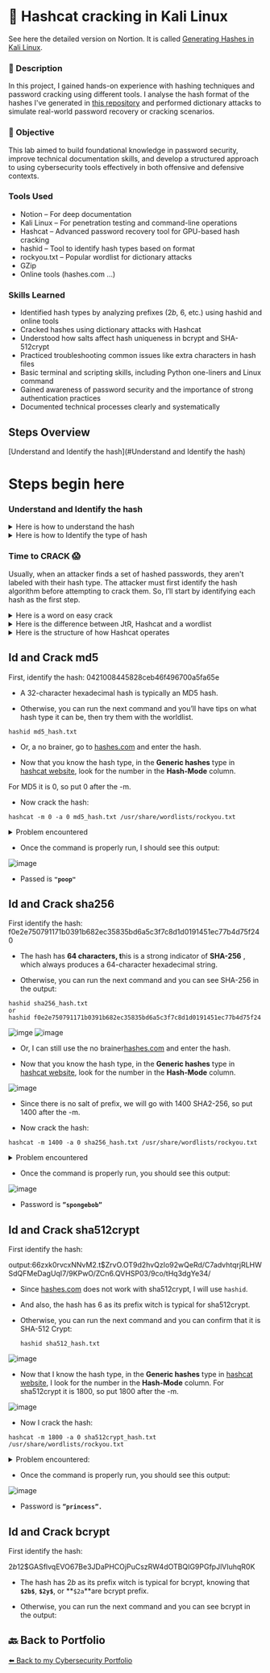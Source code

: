 
# 🎯 Hashcat cracking in Kali Linux

See here the detailed version on Nortion. It is called [Generating Hashes in Kali Linux](https://bold-top-b0e.notion.site/Generating-Hashes-in-Kali-Linux-1e2d8ff66ad28018b06fd12cdaca6c06). 

### 📝 Description
In this project, I gained hands-on experience with hashing techniques and password cracking using different tools. I analyse the hash format of the hashes I've generated in [this repository](https://github.com/RobinBoucherSec/Cracking-hashes/blob/main/Generating%20Hashes/README.md) and performed dictionary attacks to simulate real-world password recovery or cracking scenarios.

### 🎯 Objective
This lab aimed to build foundational knowledge in password security, improve technical documentation skills, and develop a structured approach to using cybersecurity tools effectively in both offensive and defensive contexts.

### Tools Used

- Notion – For deep documentation
- Kali Linux – For penetration testing and command-line operations
- Hashcat – Advanced password recovery tool for GPU-based hash cracking
- hashid – Tool to identify hash types based on format
- rockyou.txt – Popular wordlist for dictionary attacks
- GZip
- Online tools (hashes.com ...)

  
### Skills Learned

- Identified hash types by analyzing prefixes ($2b$, $6$, etc.) using hashid and online tools
- Cracked hashes using dictionary attacks with Hashcat
- Understood how salts affect hash uniqueness in bcrypt and SHA-512crypt
- Practiced troubleshooting common issues like extra characters in hash files
- Basic terminal and scripting skills, including Python one-liners and Linux command
- Gained awareness of password security and the importance of strong authentication practices
- Documented technical processes clearly and systematically

## Steps Overview

[Understand and Identify the hash](#Understand and Identify the hash)


# Steps begin here

### Understand and Identify the hash

<details><summary>Here is how to understand the hash</summary>
  
- In this project, we have stored the hashes in /projects/hashes but usually in Linux the passwords are stored in /etc/shadow and are normally only readable by root.
  
- You will find each line in this format:

username:$prefix$options$salt$hash:last_change:min_age:max_age:warn_age:inactive_expire:expire_date:reserved

- And here is is an exemple:

alice:$6$rounds=5000$abcDEF$/OOSg64dhfF.TigVPdzqiFang6uZA4QA1pzzegKdVm4:18698:7:90:7:30:2024-12-31::

- We will focus on the encrypted passwod (hashed passphrase):

$prefix$options$salt$hash

- 6 indicates the hash algorithm used, SHA-512
  
- rounds=5000 is a parameter passed to the algorithm


- abcDEF is the salt used
  
- /OOSg64dhfF.TigVPdzqiFang6uZA4QA1pzzegKdVm4 is the hash value

More info can be found by executing man 5 shadow.
</details>

<details><summary>Here is how to Identify the type of hash</summary>
  
To know what type of hash, you need to look at the $prefix$ and know it instantly, like in the following list. 

Or you can use the hashid tool (recommended) or the hash-identifier (built-in script in kali linux).

### `$y$` — yescrypt

- Type : Scalable password hashing scheme.
- Use Case : Default/recommended in modern systems for secure password storage.
- Features : Designed to resist GPU/ASIC cracking attacks by requiring large memory usage.

### `$gy$` — gost-yescrypt

- Type : Hybrid of GOST R 34.11-2012 (Russian standard) + yescrypt.
- Use Case : Combines yescrypt’s memory-hardness with GOST’s cryptographic strength.

### `$7$` — scrypt

- Type : Password-based key derivation function.
- Use Case : Prioritizes memory hardness to thwart brute-force attacks.
- Origin : Common in cryptocurrency wallets (e.g., Litecoin, Ethereum).

### `$2a$`, `$2x$`, `$2b$`, `$2y$` — bcrypt

- Type : Blowfish-based adaptive hash.
- Variants :
    - `$2a$`: Original OpenBSD implementation.
    - `$2x$`/`$2y$`: Experimental/interim versions (rarely used).
    - `$2b$`: Standardized bcrypt (widely adopted).
- Use Case : Legacy and modern Unix-like systems (Linux, FreeBSD, Solaris).
- Strength : Slows cracking via iterative hashing and salting.

### `$6$` — sha512crypt

- Type : SHA-512-based hash.
- Use Case : Default on older Linux systems (via GNU libc).
- Weakness : Vulnerable to GPU attacks due to speed (less secure than bcrypt/yescrypt).

### `$md5$` — SunMD5

- Type : MD5-based hash.
- Use Case : Legacy Solaris systems.
- Weakness : MD5 is cryptographically broken; trivial to crack.

### `$1$` — md5crypt

- Type : MD5-based hash.
- Use Case : Older FreeBSD/OpenBSD systems.
- Weakness : Weak against modern cracking (avoid for new systems).

And much more.
</details>

### Time to CRACK 😱

Usually, when an attacker finds a set of hashed passwords, they aren't labeled with their hash type. The attacker must first identify the hash algorithm before attempting to crack them. So, I’ll start by identifying each hash as the first step.

<details><summary>Here is a word on easy crack</summary>
  
To crack hashes, you can use online rainbow tables for weak or unsalted hashes like MD5 or SHA-1. However, rainbow tables are outdated and ineffective against salted hashes. For better results, use tools like Hashcat or John the Ripper with wordlists, rules, or mask attacks.
</details>

<details><summary>Here is the difference between JtR, Hashcat and a wordlist</summary>
  
  Hashcat and JtR are two indenpendant tools and wordlists (and rules) can by used by Hashcat and JtR. Since it can be a little confusing, here are more details:

- **John the Ripper** : A user-friendly, CPU-based tool that auto-detects hash types and excels at rules-based password guessing.
- **Hashcat** : A high-speed, GPU-accelerated tool for advanced password cracking using brute-force, dictionary, or hybrid attacks.
- **Wordlists** : Precompiled text files (like `rockyou.txt`) containing potential passwords used as input for dictionary or hybrid attacks.
</details>

<details><summary>Here is the structure of how Hashcat operates</summary>
  
hashcat -m <hash_type> -a <attack_mode> hashfile wordlist

-m <hash_type> sets the hash algorithm via a numeric identifier. For example, -m 1000 targets NTLM hashes. You can find the correct code for your hash type in Hashcat’s official documentation (man hashcat) or example guides.

-a <attack_mode> defines the attack strategy. For instance, -a 0 triggers a "straight" attack, which systematically tests each password in the wordlist sequentially.

hashfile is the file containing the hash you aim to crack.

wordlist is the dictionary file holding potential passwords to test against the hash.
</details>

## Id and Crack md5

First, identify the hash:
0421008445828ceb46f496700a5fa65e

- A 32-character hexadecimal hash is typically an MD5 hash.

- Otherwise, you can run the next command and you’ll have tips on what hash type it can be, then try them with the worldlist.

```!#/bin/bash
hashid md5_hash.txt
```

- Or, a no brainer, go to [hashes.com](https://hashes.com/en/decrypt/hash) and enter the hash.
  
- Now that you know the hash type, in the **Generic hashes** type in [hashcat website](https://hashcat.net/wiki/doku.php?id=example_hashes), look for the number in the **Hash-Mode** column.

For MD5 it is 0, so put 0 after the -m.

- Now crack the hash:

```!#/bin/bash
hashcat -m 0 -a 0 md5_hash.txt /usr/share/wordlists/rockyou.txt
```

<details><summary>Problem encountered</summary>
  
- Note that you might have the GZip version of rockyou.txt. If that is the case, add .gz a the end of the command or decompress with gunzip rockuyou.txt.gz
  
- If you got the message in the screenshot, you can open the hash with nano and delete the “-” at the end.
  
![image](https://github.com/RobinBoucherSec/Cracking-hashes/blob/main/Hashcat%20cracking/images/token%20length%20md5.png)

</details>

- Once the command is properly run, I should see this output:
  
![image](https://github.com/RobinBoucherSec/Cracking-hashes/blob/main/Hashcat%20cracking/images/md5%20poop.png)

- Passed is **`"poop"`**

## Id and Crack sha256


First identify the hash:
f0e2e750791171b0391b682ec35835bd6a5c3f7c8d1d0191451ec77b4d75f240

- The hash has **64 characters, t**his is a strong indicator of **SHA-256** , which always produces a 64-character hexadecimal string.
  
- Otherwise, you can run the next command and you can see SHA-256 in the output:

```!#/bin/bash
hashid sha256_hash.txt
or
hashid f0e2e750791171b0391b682ec35835bd6a5c3f7c8d1d0191451ec77b4d75f24
```
![imge](https://github.com/RobinBoucherSec/Cracking-hashes/blob/main/Hashcat%20cracking/images/hashid%20sha256_hash.txt.png)
![image](https://github.com/RobinBoucherSec/Cracking-hashes/blob/main/Hashcat%20cracking/images/hashid%20sha256%20f0.png)

- Or, I can still use the no brainer[hashes.com](https://hashes.com/en/decrypt/hash) and enter the hash.
  
- Now that you know the hash type, in the **Generic hashes** type in [hashcat website](https://hashcat.net/wiki/doku.php?id=example_hashes), look for the number in the **Hash-Mode** column.

![image](https://github.com/RobinBoucherSec/Cracking-hashes/blob/main/Hashcat%20cracking/images/1400.png)

- Since there is no salt of prefix, we will go with 1400 SHA2-256, so put 1400 after the -m.
  
- Now crack the hash:

```!#/bin/bash
hashcat -m 1400 -a 0 sha256_hash.txt /usr/share/wordlists/rockyou.txt
```


<details><summary>Problem encountered</summary>

- Note that you might have the GZip version of rockyou.txt. If that is the case, add .gz a the end of the command or decompress with gunzip rockuyou.txt.gz
  
- If you got the message “Token length exception” you can open the hash with nano and delete the “-” at the end.

</details>

- Once the command is properly run, you should see this output:

![image](https://github.com/RobinBoucherSec/Cracking-hashes/blob/main/Hashcat%20cracking/images/sha256%20spongebob.png)

- Password is **`”spongebob”`**

## Id and Crack sha512crypt

First identify the hash:

output:$6$6zxk0rvcxNNvM2.t$ZrvO.OT9d2hvQzIo92wQeRd/C7advhtqrjRLHWSdQFMeDagUqI7/9KPwO/ZCn6.QVHSP03/9co/tHq3dgYe34/

- Since [hashes.com](https://hashes.com/en/decrypt/hash) does not work with sha512crypt, I will use `hashid`.

- And also, the hash has $6$ as its prefix witch is typical for sha512crypt.

- Otherwise, you can run the next command and you can confirm that it is SHA-512 Crypt:

  ```!#/bin/bash
  hashid sha512_hash.txt
  ```
![image](https://github.com/RobinBoucherSec/Cracking-hashes/blob/main/Hashcat%20cracking/images/sha512crypthassh.txt.png)

- Now that I know the hash type, in the **Generic hashes** type in [hashcat website](https://hashcat.net/wiki/doku.php?id=example_hashes), I look for the number in the **Hash-Mode** column. For sha512crypt it is 1800, so put 1800 after the -m.

![image](https://github.com/RobinBoucherSec/Cracking-hashes/blob/main/Hashcat%20cracking/images/sha512crypt%201800.png)

- Now I crack the hash:

```!#/bin/bash
hashcat -m 1800 -a 0 sha512crypt_hash.txt /usr/share/wordlists/rockyou.txt
```

<details><summary>Problem encountered:</summary>
I might have the GZip version of rockyou.txt. If that is the case, I add `.gz` a the end of the command or decompress with `gunzip rockuyou.txt.gz`
</details>

- Once the command is properly run, you should see this output:

![image](https://github.com/RobinBoucherSec/Cracking-hashes/blob/main/Hashcat%20cracking/images/sha512crypt%20princess.png)

- Password is **`”princess”.`**







## Id and Crack bcrypt

First identify the hash:

$2b$12$GASflvqEVO67Be3JDaPHCOjPuCszRW4dOTBQIG9PGfpJlVIuhqR0K

- The hash has $2b$ as its prefix witch is typical for bcrypt, knowing that  **`$2b$`**, **`$2y$`**, or **`$2a`**are bcrypt prefix.
  
- Otherwise, you can run the next command and you can see bcrypt in the output:










## 🔙 Back to Portfolio
[⬅️ Back to my Cybersecurity Portfolio](https://github.com/RobinBoucherSec/RobinBoucherSec)





